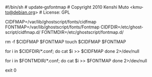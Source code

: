 #!/bin/sh  #  update‐gsfontmap # Copyright 2010 Kenshi Muto <kmu‐
to@debian.org> # License: GPL

CIDFMAP=/var/lib/ghostscript/fonts/cidfmap
FONTMAP=/var/lib/ghostscript/fonts/Fontmap    CIDFDIR=/etc/ghost‐
script/cidfmap.d/ FONTMDIR=/etc/ghostscript/fontmap.d/

rm ‐f $CIDFMAP $FONTMAP touch $CIDFMAP $FONTMAP

for i in $CIDFDIR/*.conf; do
    cat $i >> $CIDFMAP done 2>/dev/null

for i in $FONTMDIR/*.conf; do
    cat $i >> $FONTMAP done 2>/dev/null

exit 0

